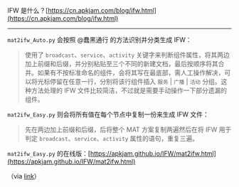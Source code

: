 IFW 是什么？[https://cn.apkjam.com/blog/ifw.html](https://cn.apkjam.com/blog/ifw.html)

---

`mat2ifw_Auto.py` 会按照 @蠢黑通行 的方法识别并分类生成 IFW：

> 使用了 `broadcast`、`service`、`activity` 关键字来判断组件属性，将其两边加上前缀和后缀，并分别粘贴至三个不同的新建文档，最后按顺序将其合并。如果有不按标准命名的组件，会将其写在最底部，需人工操作解决，可以将光标停留在任意一行，分别将该行组件插入 `服务` | `广播` | `活动` 分组。这种方法处理的 IFW 文件比较简洁，不过就是需要手动操作一下部分遗漏的组件。

`mat2ifw_Easy.py` 则会将所有值在每个节点中复制一份来生成 IFW 文件：

> 先在两边加上前缀和后缀，后将整个 MAT 方案复制两遍然后在将 IFW 用于判定 `broadcast`、`service`、`activity` 属性的语句，重复三遍。

`mat2ifw_Easy.py` 的在线版：[https://apkjam.github.io/IFW/mat2ifw.html](https://apkjam.github.io/IFW/mat2ifw.html)

（via [link](https://bbs.letitfly.me/d/100)）
